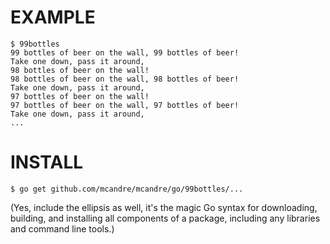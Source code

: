 # EXAMPLE

```
$ 99bottles
99 bottles of beer on the wall, 99 bottles of beer!
Take one down, pass it around,
98 bottles of beer on the wall!
98 bottles of beer on the wall, 98 bottles of beer!
Take one down, pass it around,
97 bottles of beer on the wall!
97 bottles of beer on the wall, 97 bottles of beer!
Take one down, pass it around,
...
```

# INSTALL

```
$ go get github.com/mcandre/mcandre/go/99bottles/...
```

(Yes, include the ellipsis as well, it's the magic Go syntax for downloading, building, and installing all components of a package, including any libraries and command line tools.)
